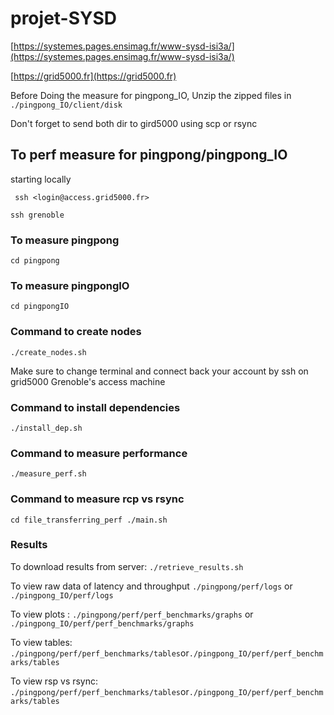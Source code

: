 # projet-SYSD

[https://systemes.pages.ensimag.fr/www-sysd-isi3a/](https://systemes.pages.ensimag.fr/www-sysd-isi3a/)

[https://grid5000.fr](https://grid5000.fr)

Before Doing the measure for pingpong_IO, Unzip the zipped files in `./pingpong_IO/client/disk` 

Don't forget to send both dir to gird5000 using scp or rsync

## To perf measure for pingpong/pingpong_IO

starting locally

` ssh <login@access.grid5000.fr>`

`ssh grenoble`

### To measure pingpong

`cd pingpong`

### To measure pingpongIO

`cd pingpongIO`

### Command to create nodes

`./create_nodes.sh`

Make sure to change terminal and connect back your account by ssh on grid5000 Grenoble's access machine 

### Command to install dependencies

`./install_dep.sh`

### Command to measure performance

`./measure_perf.sh`

### Command to measure rcp vs rsync 

`cd file_transferring_perf ./main.sh`

### Results

To download results from server: `./retrieve_results.sh`

To view raw data of latency and throughput `./pingpong/perf/logs` or `./pingpong_IO/perf/logs`

To view plots : `./pingpong/perf/perf_benchmarks/graphs` or `./pingpong_IO/perf/perf_benchmarks/graphs`

To view tables: `./pingpong/perf/perf_benchmarks/tables`or`./pingpong_IO/perf/perf_benchmarks/tables`

To view rsp vs rsync: `./pingpong/perf/perf_benchmarks/tables`or`./pingpong_IO/perf/perf_benchmarks/tables`
